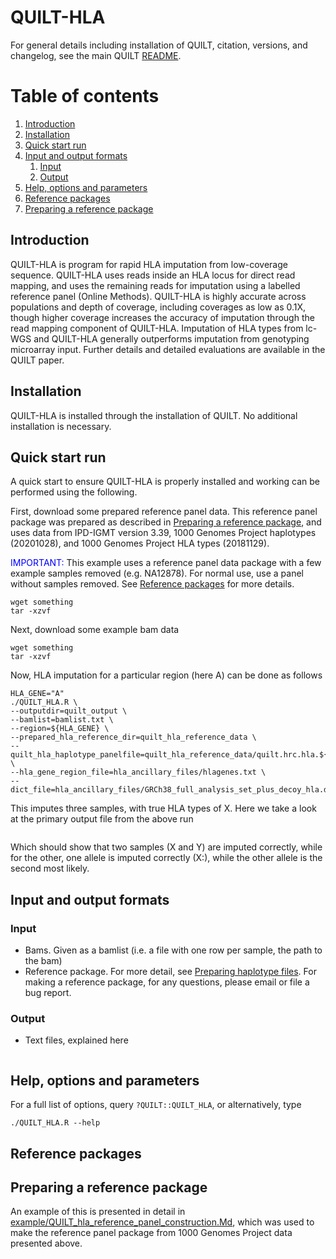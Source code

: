 QUILT-HLA
=========

For general details including installation of QUILT, citation, versions, and changelog, see the main QUILT [README](https://github.com/rwdavies/QUILT).

# Table of contents
1. [Introduction](#paragraph-introduction)
2. [Installation](#paragraph-installation)
3. [Quick start run](#paragraph-quickstartrun)
4. [Input and output formats](#paragraph-io)
    1. [Input](#paragraph-io-input)
    2. [Output](#paragraph-io-output)
5. [Help, options and parameters](#paragraph-helpoptionsparams)
6. [Reference packages](#paragraph-reference-package)
7. [Preparing a reference package](#paragraph-preparing)


## Introduction <a name="paragraph-introduction"></a>

QUILT-HLA is program for rapid HLA imputation from low-coverage sequence. QUILT-HLA uses reads inside an HLA locus for direct read mapping, and uses the remaining reads for imputation using a labelled reference panel (Online Methods). QUILT-HLA is highly accurate across populations and depth of coverage, including coverages as low as 0.1X, though higher coverage increases the accuracy of imputation through the read mapping component of QUILT-HLA. Imputation of HLA types from lc-WGS and QUILT-HLA generally outperforms imputation from genotyping microarray input. Further details and detailed evaluations are available in the QUILT paper.

## Installation <a name="paragraph-installation"></a>

QUILT-HLA is installed through the installation of QUILT. No additional installation is necessary.

## Quick start run <a name="paragraph-quickstartrun"></a>

A quick start to ensure QUILT-HLA is properly installed and working can be performed using the following.

First, download some prepared reference panel data. This reference panel package was prepared as described in [Preparing a reference package](#paragraph-preparing), and uses data from IPD-IGMT version 3.39, 1000 Genomes Project haplotypes (20201028), and 1000 Genomes Project HLA types (20181129).

<span style="color:blue">IMPORTANT:</span> This example uses a reference panel data package with a few example samples removed (e.g. NA12878). For normal use, use a panel without samples removed. See [Reference packages](#reference-packages) for more details.

```
wget something
tar -xzvf 
```

Next, download some example bam data
```
wget something
tar -xzvf 
```

Now, HLA imputation for a particular region (here A) can be done as follows
```
HLA_GENE="A"
./QUILT_HLA.R \
--outputdir=quilt_output \
--bamlist=bamlist.txt \
--region=${HLA_GENE} \
--prepared_hla_reference_dir=quilt_hla_reference_data \
--quilt_hla_haplotype_panelfile=quilt_hla_reference_data/quilt.hrc.hla.${HLA_GENE}.haplotypes.RData \
--hla_gene_region_file=hla_ancillary_files/hlagenes.txt \
--dict_file=hla_ancillary_files/GRCh38_full_analysis_set_plus_decoy_hla.dict
```

This imputes three samples, with true HLA types of X. Here we take a look at the primary output file from the above run
```

```
Which should show that two samples (X and Y) are imputed correctly, while for the other, one allele is imputed correctly (X:), while the other allele is the second most likely.

## Input and output formats <a name="paragraph-io"></a>

### Input <a name="paragraph-io-input"></a>

- Bams. Given as a bamlist (i.e. a file with one row per sample, the path to the bam)
- Reference package. For more detail, see [Preparing haplotype files](#paragraph-preparing-haplotypes). For making a reference package, for any questions, please email or file a bug report.

### Output <a name="paragraph-io-output"></a>

- Text files, explained here
```
```

## Help, options and parameters <a name="paragraph-helpoptionsparams"></a>

For a full list of options, query `?QUILT::QUILT_HLA`, or alternatively, type 
```
./QUILT_HLA.R --help
```


## Reference packages <a name="reference-packages"></a>


## Preparing a reference package <a name="paragraph-preparing"></a>

An example of this is presented in detail in [example/QUILT_hla_reference_panel_construction.Md](example/QUILT_hla_reference_panel_construction.Md), which was used to make the reference panel package from 1000 Genomes Project data presented above.
